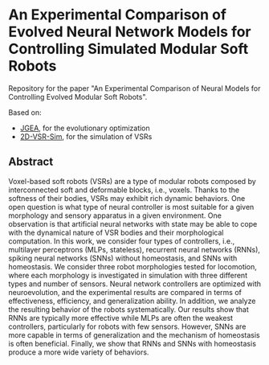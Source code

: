 # An Experimental Comparison of Evolved Neural Network Models for Controlling Simulated Modular Soft Robots

Repository for the paper "An Experimental Comparison of Neural Models for Controlling Evolved Modular Soft Robots".

Based on:
- [JGEA](https://github.com/ericmedvet/jgea), for the evolutionary optimization
- [2D-VSR-Sim](https://github.com/ericmedvet/2dhmsr), for the simulation of VSRs

## Abstract
Voxel-based soft robots (VSRs) are a type of modular robots composed by interconnected soft and deformable blocks, i.e., voxels. Thanks to the softness of their bodies, VSRs may exhibit rich dynamic behaviors. One open question is what type of neural controller is most suitable for a given morphology and sensory apparatus in a given environment. One observation is that artificial neural networks with state may be able to cope with the dynamical nature of VSR bodies and their morphological computation. In this work, we consider four types of controllers, i.e., multilayer perceptrons (MLPs, stateless), recurrent neural networks (RNNs), spiking neural networks (SNNs) without homeostasis, and SNNs with homeostasis. We consider three robot morphologies tested for locomotion, where each morphology is investigated in simulation with three different types and number of sensors. Neural network controllers are optimized with neuroevolution, and the experimental results are compared in terms of effectiveness, efficiency, and generalization ability. In addition, we analyze the resulting behavior of the robots systematically. Our results show that RNNs are typically more effective while MLPs are often the weakest controllers, particularly for robots with few sensors. However, SNNs are more capable in terms of generalization and the mechanism of homeostasis is often beneficial. Finally, we show that RNNs and SNNs with homeostasis produce a more wide variety of behaviors.
